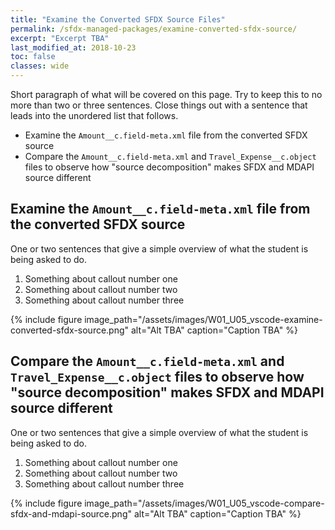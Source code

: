 ```yaml
---
title: "Examine the Converted SFDX Source Files"
permalink: /sfdx-managed-packages/examine-converted-sfdx-source/
excerpt: "Excerpt TBA"
last_modified_at: 2018-10-23
toc: false
classes: wide
---
```


Short paragraph of what will be covered on this page.  Try to keep this to no more than two or three sentences. Close things out with a sentence that leads into the unordered list that follows.

* Examine the `Amount__c.field-meta.xml` file from the converted SFDX source
* Compare the `Amount__c.field-meta.xml` and `Travel_Expense__c.object` files to observe how "source decomposition" makes SFDX and MDAPI source different

## Examine the `Amount__c.field-meta.xml` file from the converted SFDX source
One or two sentences that give a simple overview of what the student is being asked to do.

1. Something about callout number one
2. Something about callout number two
3. Something about callout number three

{% include figure image_path="/assets/images/W01_U05_vscode-examine-converted-sfdx-source.png" alt="Alt TBA" caption="Caption TBA" %}


## Compare the `Amount__c.field-meta.xml` and `Travel_Expense__c.object` files to observe how "source decomposition" makes SFDX and MDAPI source different
One or two sentences that give a simple overview of what the student is being asked to do.

1. Something about callout number one
2. Something about callout number two
3. Something about callout number three

{% include figure image_path="/assets/images/W01_U05_vscode-compare-sfdx-and-mdapi-source.png" alt="Alt TBA" caption="Caption TBA" %}
